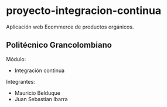# proyecto-integracion-continua
Aplicación web Ecommerce de productos orgánicos.

<h2>Politécnico Grancolombiano</h2>

Módulo: 
<ul>
<li>Integración continua</li>
</ul>

Integrantes: 
<ul>
<li>Mauricio Belduque</li>
<li>Juan Sebastian Ibarra</li>
</ul>
